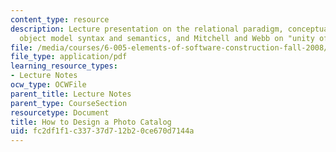 ```yaml
---
content_type: resource
description: Lecture presentation on the relational paradigm, conceptual modeling,
  object model syntax and semantics, and Mitchell and Webb on "unity of purpose."
file: /media/courses/6-005-elements-of-software-construction-fall-2008/fc2df1f1c33737d712b20ce670d7144a_MIT6_005f08_lec18.pdf
file_type: application/pdf
learning_resource_types:
- Lecture Notes
ocw_type: OCWFile
parent_title: Lecture Notes
parent_type: CourseSection
resourcetype: Document
title: How to Design a Photo Catalog
uid: fc2df1f1-c337-37d7-12b2-0ce670d7144a
---
```

